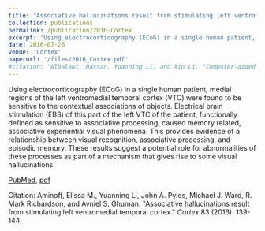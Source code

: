 ```yaml
---
title: "Associative hallucinations result from stimulating left ventromedial temporal cortex"
collection: publications
permalink: /publication/2016-Cortex
excerpt: 'Using electrocorticography (ECoG) in a single human patient, medial regions of the left ventromedial temporal cortex (VTC) were found to be sensitive to the contextual associations of objects. Electrical brain stimulation (EBS) of this part of the left VTC of the patient, functionally defined as sensitive to associative processing, caused memory related, associative experiential visual phenomena. This provides evidence of a relationship between visual recognition, associative processing, and episodic memory. These results suggest a potential role for abnormalities of these processes as part of a mechanism that gives rise to some visual hallucinations.'
date: 2016-07-26
venue: 'Cortex'
paperurl: '/files/2016_Cortex.pdf'
#citation: 'Albalawi, Hassan, Yuanning Li, and Xin Li. "Computer-aided design of machine learning algorithm: Training fixed-point classifier for on-chip low-power implementation." In <i>Proceedings of the 51st Annual Design Automation Conference</i>, pp. 1-6. ACM, 2014.'
---
```

Using electrocorticography (ECoG) in a single human patient, medial regions of the left ventromedial temporal cortex (VTC) were found to be sensitive to the contextual associations of objects. Electrical brain stimulation (EBS) of this part of the left VTC of the patient, functionally defined as sensitive to associative processing, caused memory related, associative experiential visual phenomena. This provides evidence of a relationship between visual recognition, associative processing, and episodic memory. These results suggest a potential role for abnormalities of these processes as part of a mechanism that gives rise to some visual hallucinations.

[PubMed](https://www.ncbi.nlm.nih.gov/pubmed/27533133), [pdf](/files/2016_Cortex.pdf)

Citation: Aminoff, Elissa M., Yuanning Li, John A. Pyles, Michael J. Ward, R. Mark Richardson, and Avniel S. Ghuman. "Associative hallucinations result from stimulating left ventromedial temporal cortex." <i>Cortex</i> 83 (2016): 139-144.

